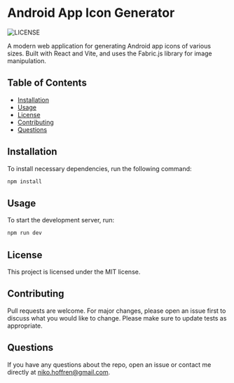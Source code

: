 # Android App Icon Generator

![LICENSE](https://img.shields.io/badge/license-MIT-blue.svg)
<!-- ![GitHub version](https://badge.fury.io/gh/username%2Frepo.svg) -->

A modern web application for generating Android app icons of various sizes. Built with React and Vite, and uses the Fabric.js library for image manipulation.

## Table of Contents

- [Installation](#installation)
- [Usage](#usage)
- [License](#license)
- [Contributing](#contributing)
- [Questions](#questions)

## Installation

To install necessary dependencies, run the following command:

```bash
npm install
```

## Usage

To start the development server, run:

```bash
npm run dev
```

## License

This project is licensed under the MIT license.

## Contributing

Pull requests are welcome. For major changes, please open an issue first to discuss what you would like to change. Please make sure to update tests as appropriate.

## Questions

If you have any questions about the repo, open an issue or contact me directly at niko.hoffren@gmail.com.
